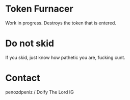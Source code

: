# Token Furnacer
Work in progress.
Destroys the token that is entered.

# Do not skid

If you skid, just know how pathetic you are, fucking cunt.

# Contact

penozdpeniz / Dolfy The Lord IG
